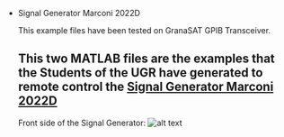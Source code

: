 [logo]: https://granasat.ugr.es/templates/sj_plus/favicon.ico "Logo Title Text 2"

* Signal Generator Marconi 2022D

  This example files have been tested on GranaSAT GPIB Transceiver.

  This two MATLAB files are the examples that the Students of the UGR have generated to remote control the [Signal Generator Marconi 2022D](http://exodus.poly.edu/~kurt/manuals/manuals/Other/MARCONI%202022%20Operating.pdf)
  ---
  
  Front side of the Signal Generator: 
![alt text](http://www.sglabs.it/public/SgLabs_Marconi_2022D_1.JPG "Image")
